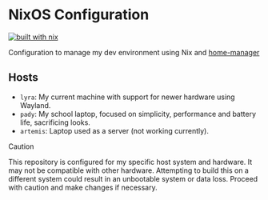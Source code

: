 # NixOS Configuration
[![built with nix](https://builtwithnix.org/badge.svg)](https://builtwithnix.org)

Configuration to manage my dev environment using Nix and [home-manager](https://github.com/nix-community/home-manager)

## Hosts
* `lyra`: My current machine with support for newer hardware using Wayland.
* `pady`: My school laptop, focused on simplicity, performance and battery life, sacrificing looks.
* `artemis`: Laptop used as a server (not working currently).

> [!Caution]
> This repository is configured for my specific host system and hardware.
> It may not be compatible with other hardware. Attempting to build this on a
> different system could result in an unbootable system or data loss.
> Proceed with caution and make changes if necessary.
